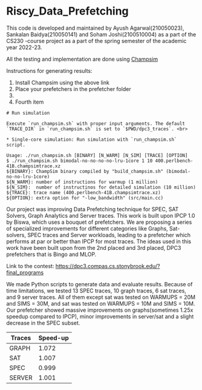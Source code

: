 # Riscy_Data_Prefetching

This code is developed and maintained by Ayush Agarwal(210050023), Sankalan Baidya(210050141) and Soham Joshi(2100510004) as a part of the CS230 -course project as a part of the spring semester of the academic year 2022-23.

All the testing and implementation are done using [Champsim](https://github.com/ChampSim/ChampSim.git)

Instructions for generating results:
<ol>
  <li>Install Champsim using the above link</li>
  <li>Place your prefetchers in the prefetcher folder</li>
  <li></li>
  <li>Fourth item</li>
</ol>

```
# Run simulation

Execute `run_champsim.sh` with proper input arguments. The default `TRACE_DIR` in `run_champsim.sh` is set to `$PWD/dpc3_traces`. <br>

* Single-core simulation: Run simulation with `run_champsim.sh` script.
```

```
Usage: ./run_champsim.sh [BINARY] [N_WARM] [N_SIM] [TRACE] [OPTION]
$ ./run_champsim.sh bimodal-no-no-no-no-lru-1core 1 10 400.perlbench-41B.champsimtrace.xz
${BINARY}: ChampSim binary compiled by "build_champsim.sh" (bimodal-no-no-lru-1core)
${N_WARM}: number of instructions for warmup (1 million)
${N_SIM}:  number of instructinos for detailed simulation (10 million)
${TRACE}: trace name (400.perlbench-41B.champsimtrace.xz)
${OPTION}: extra option for "-low_bandwidth" (src/main.cc)
```

Our project was improving Data Prefetching technique for SPEC, SAT Solvers, Graph Analytics and Server traces. 
This work is built upon IPCP 1.0 by Biswa, which uses a bouquet of prefetchers. We are proposing a series of specialized improvements for different categories like Graphs, Sat-solvers, SPEC traces and Server workloads, leading to a prefetcher which performs at par or better than IPCP for most traces. The ideas used in this work have been built upon from the 2nd placed and 3rd placed, DPC3 prefetchers that is Bingo and MLOP. 

Link to the contest: https://dpc3.compas.cs.stonybrook.edu/?final_programs

We made Python scripts to generate data and evaluate results. Because of time limitations, we tested 13 SPEC traces, 10 graph traces, 6 sat traces, and 9 server traces.
All of them except sat was tested on WARMUPS = 20M and SIMS = 30M, and sat was tested on WARMUPS = 10M and SIMS = 10M. Our prefetcher showed massive improvements on graphs(sometimes 1.25x speedup compared to IPCP), minor improvements in server/sat and a slight decrease in the SPEC subset. 



| Traces  | Speed-up |
|---------|----------|
| GRAPH   | 1.072    |
| SAT     | 1.007    |
| SPEC    | 0.999    |
| SERVER  | 1.001    |

